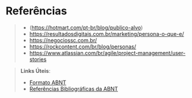 # Referências

> - (https://hotmart.com/pt-br/blog/publico-alvo)
> - https://resultadosdigitais.com.br/marketing/persona-o-que-e/
> - https://negociossc.com.br/
> - https://rockcontent.com/br/blog/personas/
> - https://www.atlassian.com/br/agile/project-management/user-stories

> **Links Úteis**:
> - [Formato ABNT](https://www.normastecnicas.com/abnt/trabalhos-academicos/referencias/)
> - [Referências Bibliográficas da ABNT](https://comunidade.rockcontent.com/referencia-bibliografica-abnt/)
